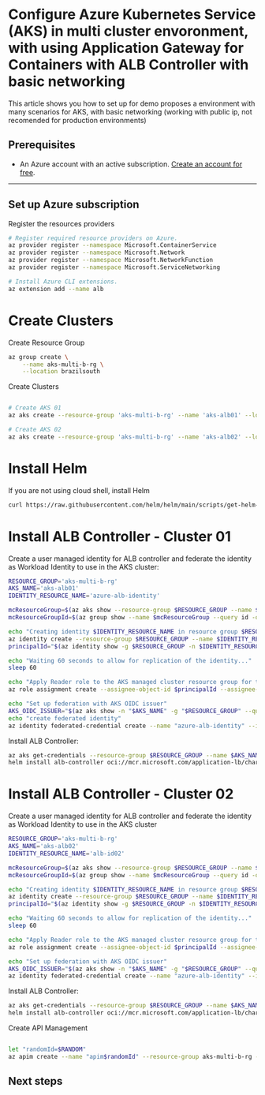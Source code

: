 

# Configure Azure Kubernetes Service (AKS) in multi cluster envoronment, with using Application Gateway for Containers with ALB Controller with basic networking

This article shows you how to set up for demo proposes a environment with many scenarios for AKS, with basic networking (working with public ip, not recomended for production environments)


## Prerequisites

- An Azure account with an active subscription. [Create an account for free](https://azure.microsoft.com/free/?WT.mc_id=A261C142F).

---

## Set up Azure subscription
Register the resources providers
```bash
# Register required resource providers on Azure.
az provider register --namespace Microsoft.ContainerService
az provider register --namespace Microsoft.Network
az provider register --namespace Microsoft.NetworkFunction
az provider register --namespace Microsoft.ServiceNetworking

# Install Azure CLI extensions.
az extension add --name alb
```



# Create Clusters

Create Resource Group

```bash
az group create \
    --name aks-multi-b-rg \
    --location brazilsouth
```

Create Clusters

```bash

# Create AKS 01
az aks create --resource-group 'aks-multi-b-rg' --name 'aks-alb01' --location 'brazilsouth' --network-plugin azure --enable-oidc-issuer --enable-workload-identity --generate-ssh-key

# Create AKS 02
az aks create --resource-group 'aks-multi-b-rg' --name 'aks-alb02' --location 'brazilsouth' --network-plugin azure --enable-oidc-issuer --enable-workload-identity --generate-ssh-key

```

# Install Helm

If you are not using cloud shell, install Helm

```bash
curl https://raw.githubusercontent.com/helm/helm/main/scripts/get-helm-3 | bash
```


# Install ALB Controller - Cluster 01

Create a user managed identity for ALB controller and federate the identity as Workload Identity to use in the AKS cluster:


```bash
RESOURCE_GROUP='aks-multi-b-rg'
AKS_NAME='aks-alb01'
IDENTITY_RESOURCE_NAME='azure-alb-identity'

mcResourceGroup=$(az aks show --resource-group $RESOURCE_GROUP --name $AKS_NAME --query "nodeResourceGroup" -o tsv)
mcResourceGroupId=$(az group show --name $mcResourceGroup --query id -otsv)

echo "Creating identity $IDENTITY_RESOURCE_NAME in resource group $RESOURCE_GROUP"
az identity create --resource-group $RESOURCE_GROUP --name $IDENTITY_RESOURCE_NAME
principalId="$(az identity show -g $RESOURCE_GROUP -n $IDENTITY_RESOURCE_NAME --query principalId -otsv)"

echo "Waiting 60 seconds to allow for replication of the identity..."
sleep 60

echo "Apply Reader role to the AKS managed cluster resource group for the newly provisioned identity"
az role assignment create --assignee-object-id $principalId --assignee-principal-type ServicePrincipal --scope $mcResourceGroupId --role "acdd72a7-3385-48ef-bd42-f606fba81ae7" # Reader role

echo "Set up federation with AKS OIDC issuer"
AKS_OIDC_ISSUER="$(az aks show -n "$AKS_NAME" -g "$RESOURCE_GROUP" --query "oidcIssuerProfile.issuerUrl" -o tsv)"
echo "create federated identity"
az identity federated-credential create --name "azure-alb-identity" --identity-name "$IDENTITY_RESOURCE_NAME" --resource-group $RESOURCE_GROUP --issuer "$AKS_OIDC_ISSUER" --subject "system:serviceaccount:azure-alb-system:alb-controller-sa"
```

Install ALB Controller:

```bash
az aks get-credentials --resource-group $RESOURCE_GROUP --name $AKS_NAME
helm install alb-controller oci://mcr.microsoft.com/application-lb/charts/alb-controller --version 1.0.0 --set albController.podIdentity.clientID=$(az identity show -g $RESOURCE_GROUP -n azure-alb-identity --query clientId -o tsv)
```

# Install ALB Controller - Cluster 02
Create a user managed identity for ALB controller and federate the identity as Workload Identity to use in the AKS cluster

```bash
RESOURCE_GROUP='aks-multi-b-rg'
AKS_NAME='aks-alb02'
IDENTITY_RESOURCE_NAME='alb-id02'

mcResourceGroup=$(az aks show --resource-group $RESOURCE_GROUP --name $AKS_NAME --query "nodeResourceGroup" -o tsv)
mcResourceGroupId=$(az group show --name $mcResourceGroup --query id -otsv)

echo "Creating identity $IDENTITY_RESOURCE_NAME in resource group $RESOURCE_GROUP"
az identity create --resource-group $RESOURCE_GROUP --name $IDENTITY_RESOURCE_NAME
principalId="$(az identity show -g $RESOURCE_GROUP -n $IDENTITY_RESOURCE_NAME --query principalId -otsv)"

echo "Waiting 60 seconds to allow for replication of the identity..."
sleep 60

echo "Apply Reader role to the AKS managed cluster resource group for the newly provisioned identity"
az role assignment create --assignee-object-id $principalId --assignee-principal-type ServicePrincipal --scope $mcResourceGroupId --role "acdd72a7-3385-48ef-bd42-f606fba81ae7" # Reader role

echo "Set up federation with AKS OIDC issuer"
AKS_OIDC_ISSUER="$(az aks show -n "$AKS_NAME" -g "$RESOURCE_GROUP" --query "oidcIssuerProfile.issuerUrl" -o tsv)"
az identity federated-credential create --name "azure-alb-identity" --identity-name "$IDENTITY_RESOURCE_NAME" --resource-group $RESOURCE_GROUP --issuer "$AKS_OIDC_ISSUER" --subject "system:serviceaccount:azure-alb-system:alb-controller-sa"
```

Install ALB Controller:

```bash
az aks get-credentials --resource-group $RESOURCE_GROUP --name $AKS_NAME
helm install alb-controller oci://mcr.microsoft.com/application-lb/charts/alb-controller --version 1.0.0 --set albController.namespace=<alb-controller-namespace> --set albController.podIdentity.clientID=$(az identity show -g $RESOURCE_GROUP -n azure-alb-identity --query clientId -o tsv)
```


Create API Management

```bash

let "randomId=$RANDOM"
az apim create --name "apim$randomId" --resource-group aks-multi-b-rg --publisher-name Contoso --publisher-email admin@contoso.com --no-wait 

```
## Next steps



